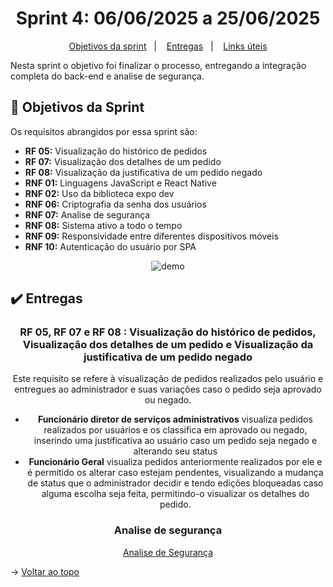 <span id="topo">

<h1 align="center">Sprint 4: 06/06/2025 a 25/06/2025</h1>

<p align="center">
    <a href="#objetivos">Objetivos da sprint</a> &nbsp |&nbsp &nbsp
    <a href="#entregas">Entregas</a> &nbsp |&nbsp &nbsp
    <a href="#links">Links úteis</a>
</p>

Nesta sprint o objetivo foi finalizar o processo, entregando a integração completa do back-end e analise de segurança.

<span id="objetivos">

## :dart: Objetivos da Sprint

Os requisitos abrangidos por essa sprint são:
- **RF 05:** Visualização do histórico de pedidos
- **RF 07:** Visualização dos detalhes de um pedido
- **RF 08:** Visualização da justificativa de um pedido negado
- **RNF 01:** Linguagens JavaScript e React Native
- **RNF 02:** Uso da biblioteca expo dev
- **RNF 06:** Criptografia da senha dos usuários
- **RNF 07:** Analise de segurança
- **RNF 08:** Sistema ativo a todo o tempo
- **RNF 09:** Responsividade entre diferentes dispositivos móveis
- **RNF 10:** Autenticação do usuário por SPA

<div align="center">

![demo](./demo.gif)
</div>

<span id="entregas">

## :heavy_check_mark: Entregas

<div align="center">

### RF 05, RF 07 e RF 08 : Visualização do histórico de pedidos, Visualização dos detalhes de um pedido e Visualização da justificativa de um pedido negado

Este requisito se refere à visualização de pedidos realizados pelo usuário e entregues ao administrador e suas variações caso o pedido seja aprovado ou negado.

- **Funcionário diretor de serviços administrativos** visualiza pedidos realizados por usuários e os classifica em aprovado ou negado, inserindo uma justificativa ao usuário caso um pedido seja negado e alterando seu status
- **Funcionário Geral** visualiza pedidos anteriormente realizados por ele e é permitido os alterar caso estejam pendentes, visualizando a mudança de status que o administrador decidir e tendo edições bloqueadas caso alguma escolha seja feita, permitindo-o visualizar os detalhes do pedido.

### Analise de segurança

[Analise de Segurança](AnalisedeSegurança(1).xlsx)



</div>


→ [Voltar ao topo](#topo)
    
<span id="links">
